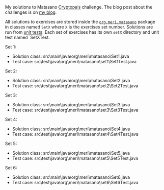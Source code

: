 My solutions to Matasano [Cryptopals](http://cryptopals.com/) challenge. The blog post about the challenges is on [my blog](http://meri-stuff.blogspot.sk/2013/07/matasano-crypto-challenge.html).

All solutions to exercises are stored inside the [`org.meri.matasano`](https://github.com/SomMeri/matasano-cryptopals-solutions/tree/master/src/main/java/org/meri/matasano) package in classes named `SetX` where `X` is the exercises set number. Solutions are run from [unit tests](https://github.com/SomMeri/matasano-cryptopals-solutions/tree/master/src/test/java/org/meri/matasano). Each set of exercises has its own `setX` directory and unit test named `SetXTest.

Set 1:
* Solution class: src\main\java\org\meri\matasano\Set1.java
* Test case: src\test\java\org\meri\matasano\set1\Set1Test.java

Set 2:
* Solution class: src\main\java\org\meri\matasano\Set2.java
* Test case: src\test\java\org\meri\matasano\set2\Set2Test.java

Set 3:
* Solution class: src\main\java\org\meri\matasano\Set3.java
* Test case: src\test\java\org\meri\matasano\set3\Set3Test.java

Set 4:
* Solution class: src\main\java\org\meri\matasano\Set4.java
* Test case: src\test\java\org\meri\matasano\set4\Set4Test.java

Set 5:
* Solution class: src\main\java\org\meri\matasano\Set5.java
* Test case: src\test\java\org\meri\matasano\set5\Set5Test.java

Set 6:
* Solution class: src\main\java\org\meri\matasano\Set6.java
* Test case: src\test\java\org\meri\matasano\set6\Set6Test.java
